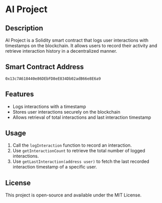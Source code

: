 # AI Project

## Description
AI Project is a Solidity smart contract that logs user interactions with timestamps on the blockchain. It allows users to record their activity and retrieve interaction history in a decentralized manner.

## Smart Contract Address
`0x13c7A618440e86DEbFD8eE834Db02adB66e8E6a9`

## Features
- Logs interactions with a timestamp
- Stores user interactions securely on the blockchain
- Allows retrieval of total interactions and last interaction timestamp

## Usage
1. Call the `logInteraction` function to record an interaction.
2. Use `getInteractionCount` to retrieve the total number of logged interactions.
3. Use `getLastInteraction(address user)` to fetch the last recorded interaction timestamp of a specific user.

## License
This project is open-source and available under the MIT License.

